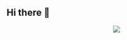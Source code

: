 ## Hi there 👋
<p align="center">
  <a href="https://imgur.com/gallery/privacy-level-01-DKyKmIn">
    <img src="https://capsule-render.vercel.app/api?text=Hey Everyone!🕹️&animation=fadeIn&type=waving&color=gradient&height=100"/>
  </a>
</p>

